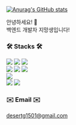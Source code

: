 [![Anurag's GitHub stats](https://github-readme-stats.vercel.app/api?username=desert15)](https://github.com/desert15/github-readme-stats)

안녕하세요! 👋 <br>
백엔드 개발자 지망생입니다!
<br>

### 🛠 Stacks 🛠
<p>
  <img src="https://img.shields.io/badge/JAVA-007396?style=flat-square&logo=Java&logoColor=white"/>
  <img src="https://img.shields.io/badge/JavaScript-ffb13b?style=flat-square&logo=javascript&logoColor=white"/>
  <img src="https://img.shields.io/badge/HTML-E34F26?style=flat-square&logo=html5&logoColor=white"/><br>
  <img src="https://img.shields.io/badge/Spring Boot-6DB33F?style=flat-square&logo=springboot&logoColor=white">
  <img src="https://img.shields.io/badge/express.js-000000?style=flat-square&logo=express&logoColor=white">
  <img src="https://img.shields.io/badge/Vue.js-4FC08D?style=flat-square&logo=Vue.js&logoColor=white"/><br>
  <img src="https://img.shields.io/badge/Android-3DDC84?style=flat-square&logo=Android&logoColor=white"/><br>
  <img src="https://img.shields.io/badge/mysql-4479A1?style=flat-square&logo=mysql&logoColor=white">
  <img src="https://img.shields.io/badge/mariaDB-003545?style=flat-square&logo=mariaDB&logoColor=white">
</p>

### ✉️ Email ✉️
desertg1501@gmail.com
